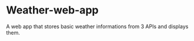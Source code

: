 # Weather-web-app
 
 A web app that stores basic weather informations from 3 APIs and displays them.
